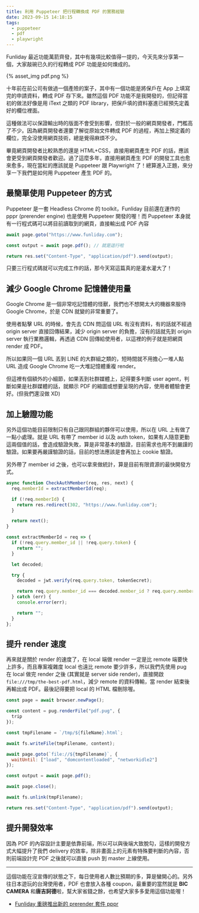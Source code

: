 ```yaml
---
title: 利用 Puppeteer 把行程轉換成 PDF 的實務經驗
date: 2023-09-15 14:18:15
tags:
  - puppeteer
  - pdf
  - playwright
---
```


Funliday 最近功能萬箭齊發，其中有幾項比較值得一提的，今天先來分享第一個，大家敲碗已久的行程轉成 PDF 功能是如何煉成的。

{% asset_img pdf.png %}

十年前在前公司有做過一個產險的案子，其中有一個功能是將保戶在 App 上填寫完的申請資料，轉成 PDF 存下來。雖然這個 PDF 功能不是我開發的，但記得當初的做法好像是用 iText 之類的 PDF library，把保戶填的資料塞進已經預先定義好的欄位裡面。

這種做法可以保證輸出時的版面不會受到影響，但對於一般的網頁開發者，門檻高了不少。因為網頁開發者還要了解從原始文件轉成 PDF 的過程，再加上預定義的欄位，完全沒使用網頁技術，總是覺得麻煩不少。

畢竟網頁開發者比較熟悉的還是 HTML+CSS，直接用網頁產生 PDF 的話，應該會更受到網頁開發者歡迎。過了這麼多年，直接用網頁產生 PDF 的開發工具也愈來愈多，現在當紅的應該就是 Puppeteer 跟 Playwright 了！總算進入正題，來分享一下我們是如何用 Puppeteer 產生 PDF 的。

## 最簡單使用 Puppeteer 的方式

Puppeteer 是一套 Headless Chrome 的 toolkit，Funliday 目前還在運作的 pppr (prerender engine) 也是使用 Puppeteer 開發的喔！而 Puppeteer 本身就有一行程式碼可以將目前讀取到的網頁，直接輸出成 PDF 內容

```javascript
await page.goto("https://www.funliday.com");

const output = await page.pdf(); // 就是這行啦

return res.set("Content-Type", "application/pdf").send(output);
```

只要三行程式碼就可以完成工作的話，那今天寫這篇真的是灌水灌大了！

## 減少 Google Chrome 記憶體使用量

Google Chrome 是一個非常吃記憶體的怪獸，我們也不想開太大的機器來服侍 Google Chrome，於是 CDN 就變的非常重要了。

使用者點擊 URL 的時候，會先去 CDN 問這個 URL 有沒有資料，有的話就不經過 origin server 直接回傳結果，減少 origin server 的負擔，沒有的話就先到 origin server 執行業務邏輯，再透過 CDN 回傳給使用者，以這裡的例子就是把網頁 render 成 PDF。

所以如果同一個 URL 丟到 LINE 的大群組之類的，短時間就不用擔心一堆人點 URL 造成 Google Chrome 吃一大堆記憶體重複 render。

但這裡有個額外的小細節，如果丟到社群媒體上，記得要多判斷 user agent，判斷如果是社群媒體的話，就顯示 PDF 的縮圖或想要呈現的內容，使用者體驗會更好。(但我們還沒做 XD)

## 加上驗證功能

另外這個功能目前限制只有自己跟同群組的夥伴可以使用，所以在 URL 上有做了一點小處理。就是 URL 有帶了 member id 以及 auth token，如果有人隨意更動這兩個值的話，會造成驗證失敗，算是非常基本的驗證，目前需求也用不到嚴謹的驗證。如果要再嚴謹驗證的話，目前的想法應該是會再加上 cookie 驗證。

另外帶了 member id 之後，也可以拿來做統計，算是目前有限資源的最快開發方式。

```javascript
async function CheckAuthMember(req, res, next) {
  req.memberId = extractMemberId(req);

  if (!req.memberId) {
    return res.redirect(302, "https://www.funliday.com");
  }

  return next();
}

const extractMemberId = req => {
  if (!req.query.member_id || !req.query.token) {
    return "";
  }

  let decoded;

  try {
    decoded = jwt.verify(req.query.token, tokenSecret);

    return req.query.member_id === decoded.member_id ? req.query.member_id : "";
  } catch (err) {
    console.error(err);

    return "";
  }
};
```

## 提升 render 速度

再來就是關於 render 的速度了，在 local 端做 render 一定是比 remote 端要快上許多，而且專案複雜度 local 也遠比 remote 要少許多，所以我們先使用 pug 在 local 做完 render 之後 (其實就是 server side render)，直接開啟 `file:///tmp/the-best-pdf.html`，減少 remote 的資料傳輸，當 render 結束後再輸出成 PDF。最後記得要把 local 的 HTML 檔刪除喔。

```javascript
const page = await browser.newPage();

const content = pug.renderFile("pdf.pug", {
  trip
});

const tmpFilename = `/tmp/${fileName}.html`;

await fs.writeFile(tmpFilename, content);

await page.goto(`file://${tmpFilename}`, {
  waitUntil: ["load", "domcontentloaded", "networkidle2"]
});

const output = await page.pdf();

await page.close();

await fs.unlink(tmpFilename);

return res.set("Content-Type", "application/pdf").send(output);
```

## 提升開發效率

因為 PDF 的內容設計主要是依靠前端，所以可以與後端大致脫勾，這樣的開發方式大幅提升了我們 delivery 的效率，除非畫面上的元素有特殊要判斷的內容，否則前端設計完 PDF 之後就可以直接 push 到 master 上線使用。

---

這個功能在沒宣傳的狀態之下，每日使用者人數比預期的多，算是蠻開心的。另外往日本遊玩的台灣使用者，PDF 也會放入各種 coupon，最重要的當然就是 **BIC CAMERA** 和**唐吉訶德**啦，幫大家省錢之餘，也希望大家多多愛用這個功能喔！

* [Funliday 重磅推出新的 prerender 套件 pppr](https://techblog.funliday.com/2020/05/25/Funliday-%E9%87%8D%E7%A3%85%E6%8E%A8%E5%87%BA%E6%96%B0%E7%9A%84-prerender-%E5%A5%97%E4%BB%B6-pppr/)